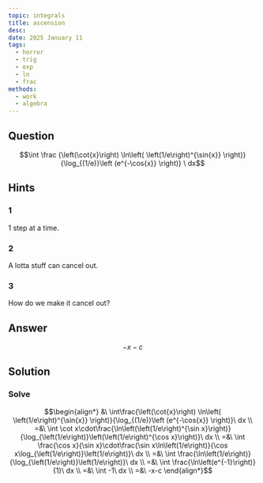 ```yaml
---
topic: integrals
title: ascension
desc: 
date: 2025 January 11
tags:
  - horror
  - trig
  - exp
  - ln
  - frac
methods:
  - work
  - algebra
---
```



## Question
```math
\int
  \frac
    {\left(\cot{x}\right) \ln\left( \left(1/e\right)^{\sin{x}} \right)}
    {\log_{(1/e)}\left (e^{-\cos{x}} \right)}
\ dx
```


## Hints

### 1
1 step at a time.

### 2
A lotta stuff can cancel out.

### 3
How do we make it cancel out?


## Answer
```math
-x-c
```


## Solution

### Solve
```math
\begin{align*}
  &\ \int\frac{\left(\cot{x}\right) \ln\left( \left(1/e\right)^{\sin{x}} \right)}{\log_{(1/e)}\left (e^{-\cos{x}} \right)}\ dx
  \\ =&\ \int \cot x\cdot\frac{\ln\left(\left(1/e\right)^{\sin x}\right)}{\log_{\left(1/e\right)}\left(\left(1/e\right)^{\cos x}\right)}\ dx
  \\ =&\ \int \frac{\cos x}{\sin x}\cdot\frac{\sin x\ln\left(1/e\right)}{\cos x\log_{\left(1/e\right)}\left(1/e\right)}\ dx
  \\ =&\ \int \frac{\ln\left(1/e\right)}{\log_{\left(1/e\right)}\left(1/e\right)}\ dx
  \\ =&\ \int \frac{\ln\left(e^{-1}\right)}{1}\ dx
  \\ =&\ \int -1\ dx
  \\ =&\ -x-c
\end{align*}
```
